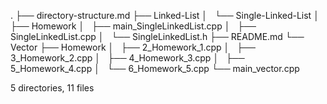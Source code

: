 .
├── directory-structure.md
├── Linked-List
│   └── Single-Linked-List
│       ├── Homework
│       ├── main_SingleLinkedList.cpp
│       ├── SingleLinkedList.cpp
│       └── SingleLinkedList.h
├── README.md
└── Vector
    ├── Homework
    │   ├── 2_Homework_1.cpp
    │   ├── 3_Homework_2.cpp
    │   ├── 4_Homework_3.cpp
    │   ├── 5_Homework_4.cpp
    │   └── 6_Homework_5.cpp
    └── main_vector.cpp

5 directories, 11 files
